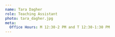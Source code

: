 ```yaml
---
name: Tara Dagher
role: Teaching Assistant
photo: tara_dagher.jpg
meta:
  Office Hours: M 12:30-2 PM and T 12:30-1:30 PM
---
```

